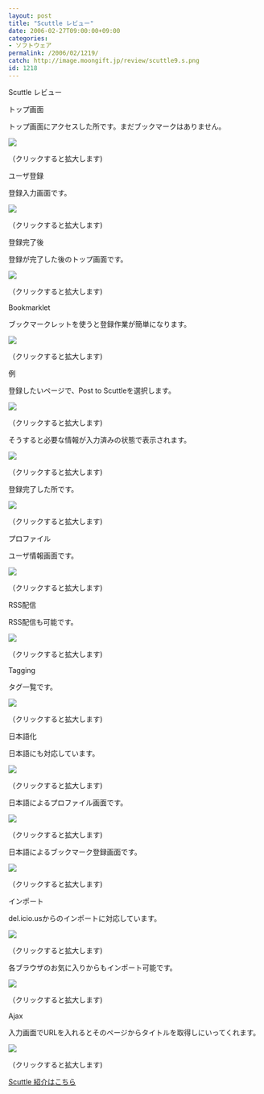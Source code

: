 ```yaml
---
layout: post
title: "Scuttle レビュー"
date: 2006-02-27T09:00:00+09:00
categories:
- ソフトウェア
permalink: /2006/02/1219/
catch: http://image.moongift.jp/review/scuttle9.s.png
id: 1218
---
```

Scuttle レビュー  
<!--more-->

トップ画面

  

トップ画面にアクセスした所です。まだブックマークはありません。

  

[![](http://image.moongift.jp/review/scuttle1.s.png)](http://image.moongift.jp/review/scuttle1.png)  
  
（クリックすると拡大します)

  

ユーザ登録

  

登録入力画面です。

  

[![](http://image.moongift.jp/review/scuttle2.s.png)](http://image.moongift.jp/review/scuttle2.png)  
  
（クリックすると拡大します)

  

登録完了後

  

登録が完了した後のトップ画面です。

  

[![](http://image.moongift.jp/review/scuttle3.s.png)](http://image.moongift.jp/review/scuttle3.png)  
  
（クリックすると拡大します)

  

Bookmarklet

  

ブックマークレットを使うと登録作業が簡単になります。

  

[![](http://image.moongift.jp/review/scuttle4.s.png)](http://image.moongift.jp/review/scuttle4.png)  
  
（クリックすると拡大します)

  

例

  

登録したいページで、Post to Scuttleを選択します。

  

[![](http://image.moongift.jp/review/scuttle5.s.png)](http://image.moongift.jp/review/scuttle5.png)  
  
（クリックすると拡大します)

  

そうすると必要な情報が入力済みの状態で表示されます。

  

[![](http://image.moongift.jp/review/scuttle6.s.png)](http://image.moongift.jp/review/scuttle6.png)  
  
（クリックすると拡大します)

  

登録完了した所です。

  

[![](http://image.moongift.jp/review/scuttle7.s.png)](http://image.moongift.jp/review/scuttle7.png)  
  
（クリックすると拡大します)

  

プロファイル

  

ユーザ情報画面です。

  

[![](http://image.moongift.jp/review/scuttle8.s.png)](http://image.moongift.jp/review/scuttle8.png)  
  
（クリックすると拡大します)

  

RSS配信

  

RSS配信も可能です。

  

[![](http://image.moongift.jp/review/scuttle9.s.png)](http://image.moongift.jp/review/scuttle9.png)  
  
（クリックすると拡大します)

  

Tagging

  

タグ一覧です。

  

[![](http://image.moongift.jp/review/scuttle10.s.png)](http://image.moongift.jp/review/scuttle10.png)  
  
（クリックすると拡大します)

  

日本語化

  

日本語にも対応しています。

  

[![](http://image.moongift.jp/review/scuttle11.s.png)](http://image.moongift.jp/review/scuttle11.png)  
  
（クリックすると拡大します)

  

日本語によるプロファイル画面です。

  

[![](http://image.moongift.jp/review/scuttle12.s.png)](http://image.moongift.jp/review/scuttle12.png)  
  
（クリックすると拡大します)

  

日本語によるブックマーク登録画面です。

  

[![](http://image.moongift.jp/review/scuttle13.s.png)](http://image.moongift.jp/review/scuttle13.png)  
  
（クリックすると拡大します)

  

インポート

  

del.icio.usからのインポートに対応しています。

  

[![](http://image.moongift.jp/review/scuttle14.s.png)](http://image.moongift.jp/review/scuttle14.png)  
  
（クリックすると拡大します)

  

各ブラウザのお気に入りからもインポート可能です。

  

[![](http://image.moongift.jp/review/scuttle15.s.png)](http://image.moongift.jp/review/scuttle15.png)  
  
（クリックすると拡大します)

  

Ajax

  

入力画面でURLを入れるとそのページからタイトルを取得しにいってくれます。

  

[![](http://image.moongift.jp/review/scuttle16.s.png)](http://image.moongift.jp/review/scuttle16.png)  
  
（クリックすると拡大します)

  

[Scuttle 紹介はこちら](http://oss.moongift.jp/intro/i-1211.html)

